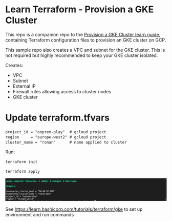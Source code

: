 # Learn Terraform - Provision a GKE Cluster

This repo is a companion repo to the [Provision a GKE Cluster learn guide](https://learn.hashicorp.com/terraform/kubernetes/provision-gke-cluster), containing Terraform configuration files to provision an GKE cluster on GCP.

This sample repo also creates a VPC and subnet for the GKE cluster. This is not
required but highly recommended to keep your GKE cluster isolated.

Creates:

- VPC
- Subnet
- External IP
- Firewall rules allowing access to cluster nodes
- GKE cluster


# Update terraform.tfvars

```
project_id = "onprem-play"  # gcloud project
region     = "europe-west2" # gcloud project
cluster_name = "ronan"      # name applied to cluster
```

Run:

```
terraform init
```

```
terraform apply
```

![Apply](images/apply.png)

See https://learn.hashicorp.com/tutorials/terraform/gke to set up environment and run commands

